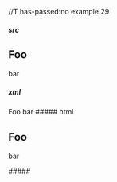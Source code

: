 //T has-passed:no
example 29
##### src
Foo
---
bar
##### xml
<?xml version="1.0" encoding="UTF-8"?>
<!DOCTYPE document SYSTEM "CommonMark.dtd">
<document xmlns="http://commonmark.org/xml/1.0">
  <heading level="2">
    <text>Foo</text>
  </heading>
  <paragraph>
    <text>bar</text>
  </paragraph>
</document>
##### html
<h2>Foo</h2>
<p>bar</p>
#####
